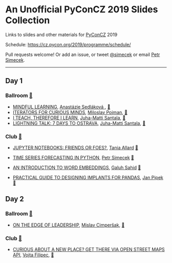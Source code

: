 # An Unofficial PyConCZ 2019 Slides Collection

Links to slides and other materials for 
[PyConCZ](https://pycon.cz) 2019

Schedule: <https://cz.pycon.org/2019/programme/schedule/>

Pull requests welcome! Or add an issue, or tweet
[@simecek](https://twitter.com/simecek) or email
[Petr Simecek](http://scr.im/simecek).

---

## Day 1

### Ballroom [🎥](https://www.youtube.com/watch?v=5JDtLnUbF6Q)
- [MINDFUL LEARNING](https://www.slideshare.net/AnastassiyaZidkova/pyconcz-2019-mindful-learning), [Anastázie Sedláková
](https://twitter.com/datasciencefox), [🎥](https://youtu.be/5JDtLnUbF6Q?t=6916)
- [ITERATORS FOR CURIOUS MINDS](https://pojman.cz/2019/iterators/), [Miloslav Pojman](https://twitter.com/MiloslavPojman), [🎥](https://youtu.be/5JDtLnUbF6Q?t=20213)
- [I TEACH, THEREFORE I LEARN](https://www.slideshare.net/JuhaMattiSantala/i-teach-therefore-i-learn), [Juha-Matti Santala](https://twitter.com/hamatti), [🎥](https://youtu.be/5JDtLnUbF6Q?t=8399)
- [LIGHTNING TALK: 7 DAYS TO OSTRAVA](https://www.slideshare.net/JuhaMattiSantala/pycon-cz-2019-lightning-talk-7-days-to-ostrava), [Juha-Matti Santala](https://twitter.com/hamatti), [🎥](https://youtu.be/5JDtLnUbF6Q?t=31057)

### Club [🎥](https://www.youtube.com/watch?v=mniWotxI4C8)

- [JUPYTER NOTEBOOKS: FRIENDS OR FOES?](https://speakerdeck.com/trallard/jupyter-notebooks-friends-or-foes), [Tania Allard](https://twitter.com/ixek) [🎥](https://youtu.be/mniWotxI4C8?t=0)

- [TIME SERIES FORECASTING IN PYTHON](http://bit.ly/PyConCZ2019), [Petr Simecek](https://twitter.com/simecek)  [🎥](https://youtu.be/mniWotxI4C8?t=2120)

- [AN INTRODUCTION TO WORD EMBEDDINGS](https://speakerdeck.com/galuhsahid/introduction-to-word-embeddings), [Galuh Sahid](https://twitter.com/galuhsahid) [🎥](https://youtu.be/mniWotxI4C8?t=9262)

- [PRACTICAL GUIDE TO DESIGNING IMPLANTS FOR PANDAS](https://janpipek.github.io/talks/pycon-cz_2019/#/), [Jan Pipek](https://twitter.com/JanPipek) [🎥](https://youtu.be/mniWotxI4C8?t=11656)


## Day 2

### Ballroom [🎥](https://www.youtube.com/watch?v=3ci5jFykVxo)

- [ON THE EDGE OF LEADERSHIP](https://mislavcimpersak.github.io/on-the-edge-of-leadership-talk/#/), [Mislav Cimperšak](https://twitter.com/mislavcimpersak), [🎥](https://youtu.be/3ci5jFykVxo?t=13689)

### Club [🎥](https://www.youtube.com/watch?v=P3X0n-a0_hI)

- [CURIOUS ABOUT A NEW PLACE? GET THERE VIA OPEN STREET MAPS API](https://github.com/vojtech-filipec/PyConCZ-OSM-API), [Vojta Filipec](https://github.com/vojtech-filipec), [🎥](https://youtu.be/P3X0n-a0_hI?t=16541)

